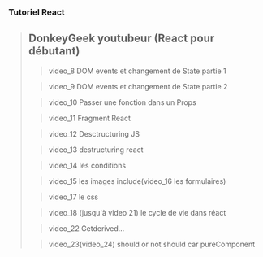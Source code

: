 ### Tutoriel React

> ## DonkeyGeek youtubeur (React pour débutant)
>
>> video_8 DOM events et changement de State partie 1
>
>> video_9 DOM events et changement de State partie 2
>
>> video_10 Passer une fonction dans un Props
>
>> video_11 Fragment React
>
>> video_12 Desctructuring JS
>
>> video_13 destructuring react
>
>> video_14 les conditions
>
>> video_15 les images include(video_16 les formulaires)
>
>> video_17 le css
>
>> video_18 (jusqu'à video 21) le cycle de vie dans réact
>
>> video_22 Getderived...
>
>> video_23(video_24) should or not should car pureComponent  